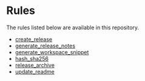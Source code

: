 <!-- Generated with Stardoc, Do Not Edit! -->
# Rules

The rules listed below are available in this repository.

  * [create_release](/doc/bzlrelease/create_release.md)
  * [generate_release_notes](/doc/bzlrelease/generate_release_notes.md)
  * [generate_workspace_snippet](/doc/bzlrelease/generate_workspace_snippet.md)
  * [hash_sha256](/doc/bzlrelease/hash_sha256.md)
  * [release_archive](/doc/bzlrelease/release_archive.md)
  * [update_readme](/doc/bzlrelease/update_readme.md)

